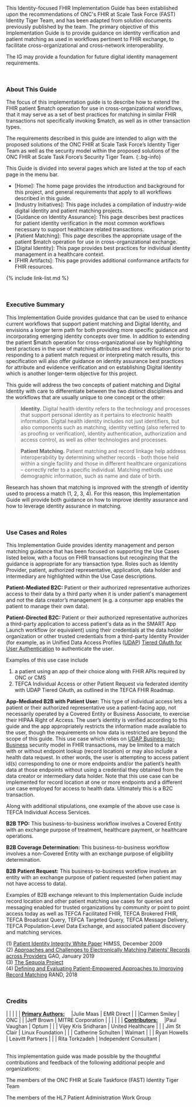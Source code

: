 <div class="note-to-balloters" markdown="1">
This Identity-focused FHIR Implementation Guide has been established upon the recommendations of ONC's FHIR at Scale Task Force (FAST) Identity Tiger Team, and has been adapted from solution documents previously published by the team. The primary objective of this Implementation Guide is to provide guidance on identity verification and patient matching as used in workflows pertinent to FHIR exchange, to facilitate cross-organizational and cross-network interoperability.



The IG may provide a foundation for future digital identity management requirements.
</div>

&emsp;&emsp;  
### About This Guide

The focus of this implementation guide is to describe how to extend the FHIR patient $match operation for use in cross-organizational workflows, that it may serve as a set of best practices for matching in similar FHIR transactions not specifically invoking $match, as well as in other transaction types.

The requirements described in this guide are intended to align with the proposed solutions of the ONC FHIR at Scale Task Force’s Identity Tiger Team as well as the security model within the proposed solutions of the ONC FHIR at Scale Task Force’s Security Tiger Team.
{:.bg-info}

This Guide is divided into several pages which are listed at the top of each page in the menu bar.

- [Home]\: The home page provides the introduction and background for this project, and general requirements that apply to all workflows described in this guide.
- [Industry Initiatives]\: This page includes a compilation of industry-wide digital identity and patient matching projects.
- [Guidance on Identity Assurance]\: This page describes best practices for patient identity verification in the most common workflows necessary to support healthcare related transactions.
- [Patient Matching]\: This page describes the appropriate usage of the patient $match operation for use in cross-organizational exchange.
- [Digital Identity]\: This page provides best practices for individual identity management in a healthcare context.
- [FHIR Artifacts]\: This page provides additional conformance artifacts for FHIR resources.

{% include link-list.md %}

&emsp;&emsp;  
### Executive Summary

This Implementation Guide provides guidance that can be used to enhance current workflows that support patient matching and Digital Identity, and envisions a longer term path for both providing more specific guidance and incorporating emerging identity concepts over time. In addition to extending the patient $match operation for cross-organizational use by highlighting best practices in the use of matching attributes and their verification prior to responding to a patient match request or interpreting match results, this specification will also offer guidance on identity assurance best practices for attribute and evidence verification and on establishing Digital Identity which is another longer-term objective for this project. 

This guide will address the two concepts of patient matching and Digital Identity with care to differentiate between the two distinct disciplines and the workflows that are usually unique to one concept or the other:  

> **Identity.**  Digital health identity refers to the technology and processes that support personal identity as it pertains to electronic health information.  Digital health identity includes not just identifiers, but also components such as matching, identity vetting (also referred to as proofing or verification), identity authentication, authorization and access control, as well as other technologies and processes. 

> **Patient Matching.**  Patient matching and record linkage help address interoperability by determining whether records - both those held within a single facility and those in different healthcare organizations – correctly refer to a specific individual.  Matching methods use demographic information, such as name and date of birth.

Research has shown that matching is improved with the strength of identity used to process a match (1, 2, 3, 4). For this reason, this Implementation Guide will provide both guidance on how to improve identity assurance and how to leverage identity assurance in matching.

&emsp;&emsp;  
### Use Cases and Roles

This Implementation Guide provides identity management and person matching guidance that has been focused on supporting the Use Cases listed below, with a focus on FHIR transactions but recoginzing that the guidance is appropriate for any transaction type. Roles such as Identity Provider, patient, authorized representative, application, data holder and intermediary are highlighted within the Use Case descriptions.

**Patient-Mediated B2C:** Patient or their authorized representative authorizes access to their data by a third party when it is under patient's management and not the data creator’s management (e.g. a consumer app enables the patient to manage their own data).  

**Patient-Directed B2C:** Patient or their authorized representative authorizes a third-party application to access patient's data as in the SMART App Launch workflow (or equivalent) using their credentials at the data holder organization or other trusted credentials from a third-party Identity Provider (for example, as in Unified Data Access Profiles ([UDAP](glossary.html)) [Tiered OAuth for User Authentication](https://build.fhir.org/ig/HL7/fhir-udap-security-ig/branches/main/user.html) to authenticate the user.  

Examples of this use case include

1. a patient using an app of their choice along with FHIR APIs required by ONC or CMS
2. TEFCA Individual Access or other Patient Request via federated identity with UDAP Tiered OAuth, as outlined in the TEFCA FHIR Roadmap.

**App-Mediated B2B with Patient User:** This type of individual access lets a patient or their authorized representative use a patient-facing app, not necessarily operated by a Covered Entity or Business Associate, to exercise their HIPAA Right of Access. The user’s identity is verified according to this guide and the app appropriately restricts the information made available to the user, though the requirements on how data is restricted are beyond the scope of this guide. This use case which relies on [UDAP Business-to-Business](https://build.fhir.org/ig/HL7/fhir-udap-security-ig/branches/main/b2b.html) security model in FHIR transactions, may be limited to a match with or without endpoint lookup (record location) or may also include a health data request. In other words, the user is attempting to access patient id(s) corresponding to one or more endpoints and/or the patient’s health data at those endpoints without using a credential they obtained from the data creator or intermediary data holder. Note that this use case can be implemented for record location at one or more endpoints and a different use case employed for access to health data.  Ultimately this is a B2C transaction.

Along with additional stipulations, one example of the above use case is TEFCA Individual Access Services. 

**B2B TPO:** This business-to-business workflow involves a Covered Entity with an exchange purpose of treatment, healthcare payment, or healthcare operations.  

**B2B Coverage Determination:** This business-to-business workflow involves a non-Covered Entity with an exchange purpose of eligibility determination.  

**B2B Patient Request:** This business-to-business workflow involves an entity with an exchange purpose of patient requested (when patient may not have access to data).  

Examples of B2B exchange relevant to this Implementation Guide include record location and other patient matching use cases for queries and messaging enabled for trusted organizations by community or point to point access today as well as TEFCA Facilitated FHIR, TEFCA Brokered FHIR, TEFCA Broadcast Query, TEFCA Targeted Query, TEFCA Message Delivery, TEFCA Population-Level Data Exchange, and associated patient discovery and matching services. 

(1)  <a href="https://www.justassociates.com/application/files/1414/9134/1517/PIIWhitePaper.pdf">Patient Identity Integrity White Paper</a>  HIMSS, December 2009  
(2)  <a href="https://www.gao.gov/assets/gao-19-197.pdf">Approaches and Challenges to Electronically Matching Patients’ Records across Providers</a>  GAO, January 2019  
(3)  <a href="https://sequoiaproject.org/resources/patient-matching/">The Sequoia Project</a>    
(4)  <a href="https://www.rand.org/content/dam/rand/pubs/research_reports/RR2200/RR2275/RAND_RR2275.pdf">Defining and Evaluating Patient-Empowered Approaches to Improving Record Matching</a>  RAND, 2018

&emsp;&emsp;  

### Credits  
<style>
table, th, td 
{
  border: 1px solid White; 
  padding: 2px
}
</style>
|  |    |    |
| <u><b>Primary Authors:</b></u>&emsp; |Julie Maas  | EMR Direct        |
|   |Carmen Smiley  | ONC        |
|   |Jeff Brown  | MITRE Corporation        |
|   |         |  |
| <u><b>Contributors:</b></u>&emsp;  |Paul Vaughan  | Optum        |
|   | Vijey Kris Sridharan | United Healthcare |
|   | Jim St Clair | Linux Foundation |
|   | Catherine Schulten | Walmart |
|   | Ryan Howells | Leavitt Partners |
|   | Rita Torkzadeh | Independent Consultant |

&emsp;&emsp;  
This implementation guide was made possible by the thoughtful contributions and feedback of the following additional people and organizations:

The members of the ONC FHIR at Scale Taskforce (FAST) Identity Tiger Team

The members of the HL7 Patient Administration Work Group



